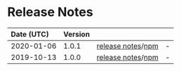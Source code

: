 # Release Notes

| Date (UTC) | Version |  |  |
| :-- | :-- | :--: | :-- |
2020-01-06 | 1.0.1 | [release notes](v1.0.1/README.md)/[npm](https://www.npmjs.com/package/@dagonmetric/ng-log-firebase-analytics/v/1.0.1) | - |
2019-10-13 | 1.0.0 | [release notes](v1.0.0/README.md)/[npm](https://www.npmjs.com/package/@dagonmetric/ng-log-firebase-analytics/v/1.0.0) | - |
